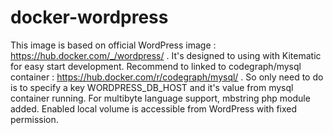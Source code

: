 # docker-wordpress
This image is based on official WordPress image : https://hub.docker.com/_/wordpress/ .
It's designed to using with Kitematic for easy start development. Recommend to linked to codegraph/mysql container : https://hub.docker.com/r/codegraph/mysql/ . So only need to do is to specify a key WORDPRESS_DB_HOST and it's value from mysql container running.
For multibyte language support, mbstring php module added.
Enabled local volume is accessible from WordPress with fixed permission.
